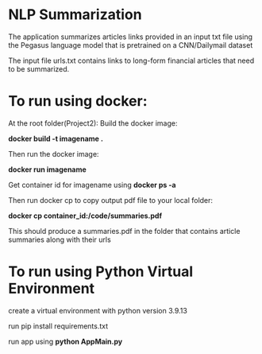 
# NLP Summarization

The application summarizes articles links provided in an input txt file using the Pegasus language model
that is pretrained on a CNN/Dailymail dataset

The input file urls.txt contains links to long-form financial articles
that need to be summarized.

# To run using docker:

At the root folder(Project2):
Build the docker image:

**docker build -t imagename .**

Then run the docker image:

**docker run imagename**

Get container id for imagename using **docker ps -a**

Then run docker cp to copy output pdf file to your local folder:

**docker cp container_id:/code/summaries.pdf**

This should produce a summaries.pdf in the folder that contains article summaries along with
their urls

# To run using Python Virtual Environment
create a virtual environment with python version 3.9.13

run pip install requirements.txt

run app using **python AppMain.py**